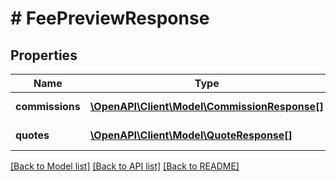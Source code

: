 # # FeePreviewResponse

## Properties

Name | Type | Description | Notes
------------ | ------------- | ------------- | -------------
**commissions** | [**\OpenAPI\Client\Model\CommissionResponse[]**](CommissionResponse.md) | An array of commissions. | [optional] 
**quotes** | [**\OpenAPI\Client\Model\QuoteResponse[]**](QuoteResponse.md) | An array of quotes. | [optional] 

[[Back to Model list]](../../README.md#documentation-for-models) [[Back to API list]](../../README.md#documentation-for-api-endpoints) [[Back to README]](../../README.md)



